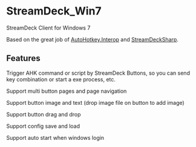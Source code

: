 # StreamDeck_Win7
StreamDeck Client for Windows 7

Based on the great job of [AutoHotkey.Interop](https://github.com/amazing-andrew/AutoHotkey.Interop) and [StreamDeckSharp](https://github.com/OpenStreamDeck/StreamDeckSharp).

## Features
Trigger AHK command or script by StreamDeck Buttons, so you can send key combination or start a exe process, etc.

Support multi button pages and page navigation

Support button image and text (drop image file on button to add image)

Support button drag and drop

Support config save and load

Support auto start when windows login
